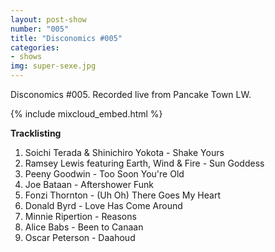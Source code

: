 ```yaml
---
layout: post-show
number: "005"
title: "Disconomics #005"
categories:
- shows
img: super-sexe.jpg
---
```


Disconomics #005. Recorded live from Pancake Town LW.

{% include mixcloud_embed.html %}

**Tracklisting**

1. Soichi Terada & Shinichiro Yokota - Shake Yours 
1. Ramsey Lewis featuring Earth, Wind & Fire - Sun Goddess
1. Peeny Goodwin - Too Soon You're Old
1. Joe Bataan - Aftershower Funk
1. Fonzi Thornton - (Uh Oh) There Goes My Heart
1. Donald Byrd - Love Has Come Around
1. Minnie Ripertion - Reasons
1. Alice Babs - Been to Canaan
1. Oscar Peterson - Daahoud
